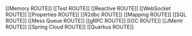 [[Memory ROUTE]]
[[Test ROUTE]]
[[Reactive ROUTE]]
[[WebSocket ROUTE]]
[[Properties ROUTE]]
[[R2dbc ROUTE]]
[[Mapping ROUTE]]
[[SQL ROUTE]]
[[Mess Queue ROUTE]]
[[gRPC ROUTE]]
[[GC ROUTE]]
[[JMentr ROUTE]]
[[Spring Cloud ROUTE]]
[[Quarkus ROUTE]]
